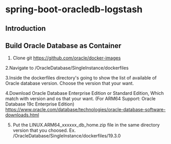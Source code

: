 # spring-boot-oracledb-logstash
## Introduction



## Build Oracle Database as Container

1. Clone git https://github.com/oracle/docker-images

2.Navigate to /OracleDatabase/SingleInstance/dockerfiles

3.Inside the dockerfiles directory's going to show the list of available of Oracle database version. Choose the version that your want. 

4.Download Oracle Database Enterprise Edition or Standard Edition, Which match with version and os that your want. (For ARM64 Support: Oracle Database 19c Enterprise Edition)
https://www.oracle.com/database/technologies/oracle-database-software-downloads.html

5. Put the LINUX.ARM64_xxxxxx_db_home.zip file in the same directory version that you choosed. Ex. /OracleDatabase/SingleInstance/dockerfiles/19.3.0
